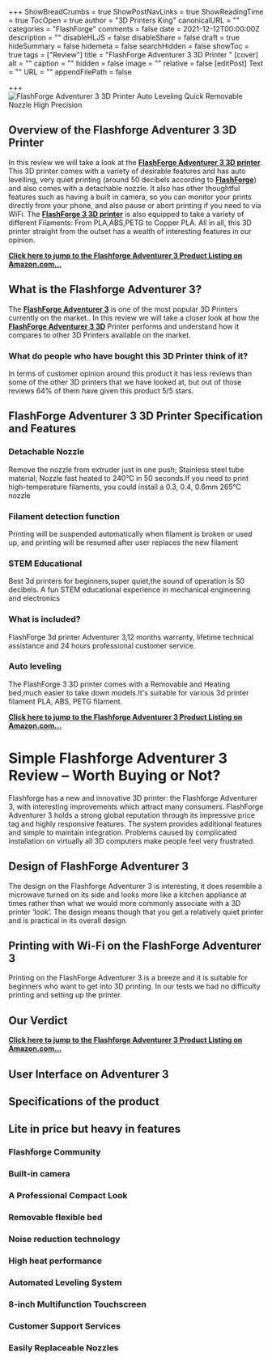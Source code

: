 +++
ShowBreadCrumbs = true
ShowPostNavLinks = true
ShowReadingTime = true
TocOpen = true
author = "3D Printers King"
canonicalURL = ""
categories = "FlashForge"
comments = false
date = 2021-12-12T00:00:00Z
description = ""
disableHLJS = false
disableShare = false
draft = true
hideSummary = false
hidemeta = false
searchHidden = false
showToc = true
tags = ["Review"]
title = "FlashForge Adventurer 3 3D Printer "
[cover]
alt = ""
caption = ""
hidden = false
image = ""
relative = false
[editPost]
Text = ""
URL = ""
appendFilePath = false

+++
![FlashForge Adventurer 3 3D Printer Auto Leveling Quick Removable Nozzle High Precision](https://images-na.ssl-images-amazon.com/images/I/616t5icIdJS._AC_UL604_SR604,400_.jpg)

## **Overview of the Flashforge Adventurer 3 3D Printer**

In this review we will take a look at the [**FlashForge Adventurer 3 3D printer**](#).  This 3D printer comes with a variety of desirable features and has auto levelling, very quiet printing (around 50 decibels according to [**FlashForge**](#)) and also comes with a detachable nozzle.  It also has other thoughtful features such as having a built in camera, so you can monitor your prints directly from your phone, and also pause or abort printing if you need to via WiFi.  The [**FlashForge 3 3D printer**](#) is also equipped to take a variety of different Filaments: From PLA,ABS,PETG to Copper PLA.  All in all, this 3D printer straight from the outset has a wealth of interesting features in our opinion.

[**Click here to jump to the Flashforge Adventurer 3 Product  Listing on Amazon.com…**](#)

## What is the Flashforge Adventurer 3?

The [**FlashForge Adventurer 3**](#) is one of the most popular 3D Printers currently on the market.. In this review we will take a closer look at how the [**FlashForge Adventurer 3 3D**](#) Printer performs and understand how it compares to other 3D Printers available on the market.

### What do people who have bought this 3D Printer think of it?

In terms of customer opinion around this product it has less reviews than some of the other 3D printers that we have looked at, but out of those reviews 64% of them have given this product 5/5 stars.

## FlashForge Adventurer 3 3D Printer Specification and Features

### **Detachable Nozzle**

Remove the nozzle from extruder just in one push; Stainless steel tube material; Nozzle fast heated to 240°C in 50 seconds.If you need to print high-temperature filaments, you could install a 0.3, 0.4, 0.6mm 265℃ nozzle

### **Filament detection function**

Printing will be suspended automatically when filament is broken or used up, and printing will be resumed after user replaces the new filament

### **STEM Educational**

Best 3d printers for beginners,super quiet,the sound of operation is 50 decibels. A fun STEM educational experience in mechanical engineering and electronics

### **What is included?**

FlashForge 3d printer Adventurer 3,12 months warranty, lifetime technical assistance and 24 hours professional customer service.

### **Auto leveling**

The FlashForge 3 3D printer comes with a Removable and Heating bed,much easier to take down models.It's suitable for various 3d printer filament PLA, ABS, PETG filament.

[**Click here to jump to the Flashforge Adventurer 3 Product  Listing on Amazon.com…**](#)

# Simple Flashforge Adventurer 3 Review – Worth Buying or Not?

Flashforge has a new and innovative 3D printer: the Flashforge Adventurer 3, with interesting improvements which attract many consumers. FlashForge Adventurer 3 holds a strong global reputation through its impressive price tag and highly responsive features. The system provides additional features and simple to maintain integration. Problems caused by complicated installation on virtually all 3D computers make people feel very frustrated.

## Design of FlashForge Adventurer 3

The design on the Flashforge Adventurer 3 is interesting, it does resemble a microwave turned on its side and looks more like a kitchen appliance at times rather than what we would more commonly associate with a 3D printer ‘look’.  The design means though that you get a relatively quiet printer and is practical in its overall design.

## Printing with Wi-Fi on the FlashForge Adventurer 3

Printing on the FlashForge Adventurer 3 is a breeze and it is suitable for beginners who want to get into 3D printing.  In our tests we had no difficulty printing and setting up the printer.

## **Our Verdict**

[**Click here to jump to the Flashforge Adventurer 3 Product  Listing on Amazon.com…**](#)

## User Interface on  Adventurer 3

## 

## Specifications of the product

## Lite in price but heavy in features

### Flashforge Community

### Built-in camera

### A Professional Compact Look

### Removable flexible bed

### Noise reduction technology

### High heat performance

### Automated Leveling System

### 8-inch Multifunction Touchscreen

### Customer Support Services

### Easily Replaceable Nozzles

### 
